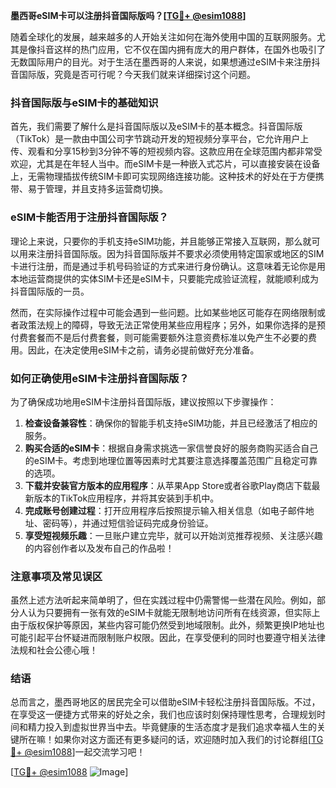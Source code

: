 **墨西哥eSIM卡可以注册抖音国际版吗？[[TG💪+ @esim1088](https://t.me/s/esim1088)]**

随着全球化的发展，越来越多的人开始关注如何在海外使用中国的互联网服务。尤其是像抖音这样的热门应用，它不仅在国内拥有庞大的用户群体，在国外也吸引了无数国际用户的目光。对于生活在墨西哥的人来说，如果想通过eSIM卡来注册抖音国际版，究竟是否可行呢？今天我们就来详细探讨这个问题。

### 抖音国际版与eSIM卡的基础知识

首先，我们需要了解什么是抖音国际版以及eSIM卡的基本概念。抖音国际版（TikTok）是一款由中国公司字节跳动开发的短视频分享平台，它允许用户上传、观看和分享15秒到3分钟不等的短视频内容。这款应用在全球范围内都非常受欢迎，尤其是在年轻人当中。而eSIM卡是一种嵌入式芯片，可以直接安装在设备上，无需物理插拔传统SIM卡即可实现网络连接功能。这种技术的好处在于方便携带、易于管理，并且支持多运营商切换。

### eSIM卡能否用于注册抖音国际版？

理论上来说，只要你的手机支持eSIM功能，并且能够正常接入互联网，那么就可以用来注册抖音国际版。因为抖音国际版并不要求必须使用特定国家或地区的SIM卡进行注册，而是通过手机号码验证的方式来进行身份确认。这意味着无论你是用本地运营商提供的实体SIM卡还是eSIM卡，只要能完成验证流程，就能顺利成为抖音国际版的一员。

然而，在实际操作过程中可能会遇到一些问题。比如某些地区可能存在网络限制或者政策法规上的障碍，导致无法正常使用某些应用程序；另外，如果你选择的是预付费套餐而不是后付费套餐，则可能需要额外注意资费标准以免产生不必要的费用。因此，在决定使用eSIM卡之前，请务必提前做好充分准备。

### 如何正确使用eSIM卡注册抖音国际版？

为了确保成功地用eSIM卡注册抖音国际版，建议按照以下步骤操作：

1. **检查设备兼容性**：确保你的智能手机支持eSIM功能，并且已经激活了相应的服务。
2. **购买合适的eSIM卡**：根据自身需求挑选一家信誉良好的服务商购买适合自己的eSIM卡。考虑到地理位置等因素时尤其要注意选择覆盖范围广且稳定可靠的选项。
3. **下载并安装官方版本的应用程序**：从苹果App Store或者谷歌Play商店下载最新版本的TikTok应用程序，并将其安装到手机中。
4. **完成账号创建过程**：打开应用程序后按照提示输入相关信息（如电子邮件地址、密码等），并通过短信验证码完成身份验证。
5. **享受短视频乐趣**：一旦账户建立完毕，就可以开始浏览推荐视频、关注感兴趣的内容创作者以及发布自己的作品啦！

### 注意事项及常见误区

虽然上述方法听起来简单明了，但在实践过程中仍需警惕一些潜在风险。例如，部分人认为只要拥有一张有效的eSIM卡就能无限制地访问所有在线资源，但实际上由于版权保护等原因，某些内容可能仍然受到地域限制。此外，频繁更换IP地址也可能引起平台怀疑进而限制账户权限。因此，在享受便利的同时也要遵守相关法律法规和社会公德心哦！

### 结语

总而言之，墨西哥地区的居民完全可以借助eSIM卡轻松注册抖音国际版。不过，在享受这一便捷方式带来的好处之余，我们也应该时刻保持理性思考，合理规划时间和精力投入到虚拟世界当中去。毕竟健康的生活态度才是我们追求幸福人生的关键所在嘛！如果你对这方面还有更多疑问的话，欢迎随时加入我们的讨论群组[[TG💪+ @esim1088](https://t.me/s/esim1088)]一起交流学习吧！

[[TG💪+ @esim1088](https://t.me/s/esim1088) ![Image](https://i.postimg.cc/4NQfJmqS/Snipaste-2025-05-13-00-14-12.png)]